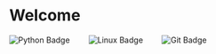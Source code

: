 # Welcome

<!--
**yuniwink/yuniwink** is a ✨ _special_ ✨ repository because its `README.md` (this file) appears on your GitHub profile.

Here are some ideas to get you started:

- 🔭 I’m currently working on ...
- 🌱 I’m currently learning ...
- 👯 I’m looking to collaborate on ...
- 🤔 I’m looking for help with ...
- 💬 Ask me about ...
- 📫 How to reach me: ...
- 😄 Pronouns: ...
- ⚡ Fun fact: ...
-->

<style>
  .badge-container a {
    text-decoration: none; /* 링크 밑줄 제거 (선택 사항) */
  }
</style>

<div class="badge-container">
  <a href="https://www.python.org/" target="_blank" style="display: inline-block; margin-right: 30px;">
    <img src="https://img.shields.io/badge/Python-%233776AB?style=flat&logo=python&logoColor=white" alt="Python Badge" />
  </a>
  <a href="https://www.linux.org/" target="_blank" style="display: inline-block; margin-right: 30px;">
    <img src="https://img.shields.io/badge/Linux-%23FCC624?style=flat&logo=linux&logoColor=black" alt="Linux Badge" />
  </a>
  <a href="https://git-scm.com/" target="_blank" style="display: inline-block; margin-right: 30px;">
    <img src="https://img.shields.io/badge/Git-%23F05032?style=flat&logo=git&logoColor=white" alt="Git Badge" />
  </a>
</div>


